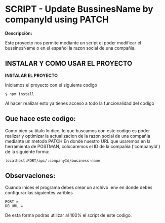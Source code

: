 # SCRIPT - Update BussinesName by companyId using PATCH

**Descripción:**

Este proyecto nos permite mediante un script el poder modificar el bussinesName o en el español 
la razon social de una compañia.

## INSTALAR Y COMO USAR EL PROYECTO

**INSTALAR EL PROYECTO**

Iniciamos el proyecto con el siguiente codigo
``` shell
$ npm install
```
Al hacer realizar esto ya tienes acceso a todo la funcionalidad del codigo


## Que hace este codigo:

Como bien su titulo lo dice, lo que buscamos con este codigo es poder realizar y optimizar la actualizacion de la razon social de una compañia mediante un metodo PATCH
En donde nuestro URL que usaremos en la herramienta de POSTMAN, colocaremos el ID de la compañia  ('companyId') de la siguiente forma: 

```
localhost:PORT/api/:companyId/business-name
``` 

## Observaciones:

Cuando inices el programa debes crear un archivo .env en donde debes configurar las siguientes varibles

``` .env
PORT = 
DB_URL =  
```
De esta forma podras utilizar al 100% el script de este codigo.
